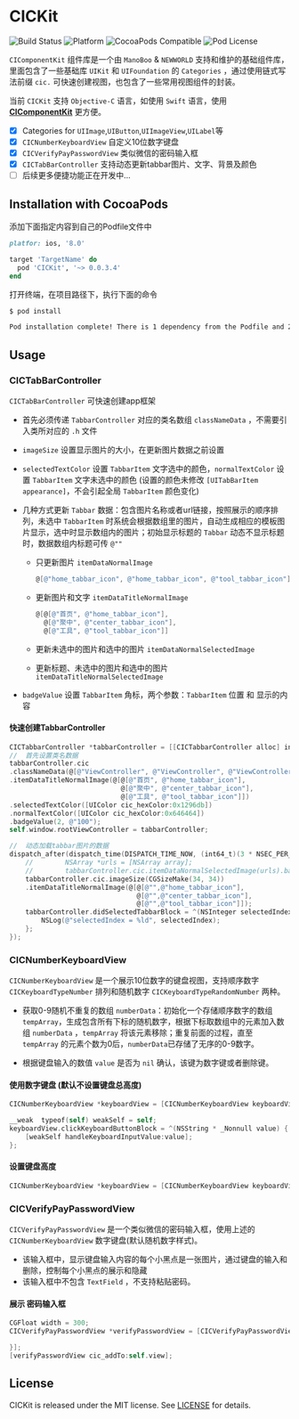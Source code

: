 
# CICKit

![Build Status](https://travis-ci.org/CodeInventorGroup/CICKit.svg?branch=master)
![Platform](https://img.shields.io/cocoapods/p/CICKit.svg?style=flat)
![CocoaPods Compatible](https://img.shields.io/cocoapods/v/CICKit.svg?style=flat)
![Pod License](https://img.shields.io/cocoapods/l/CICKit.svg)

`CIComponentKit` 组件库是一个由 `ManoBoo` & `NEWWORLD` 支持和维护的基础组件库，里面包含了一些基础库 `UIKit` 和 `UIFoundation` 的 `Categories` ，通过使用链式写法前缀 `cic.` 可快速创建视图，也包含了一些常用视图组件的封装。

当前 `CICKit` 支持 `Objective-C` 语言，如使用 `Swift` 语言，使用 **[CIComponentKit](https://github.com/CodeInventorGroup/CIComponentKit)** 更方便。

- [x] Categories for `UIImage`,`UIButton`,`UIImageView`,`UILabel`等
- [x] `CICNumberKeyboardView` 自定义10位数字键盘
- [x] `CICVerifyPayPasswordView` 类似微信的密码输入框
- [x] `CICTabBarController` 支持动态更新tabbar图片、文字、背景及颜色
- [ ] 后续更多便捷功能正在开发中...

## Installation with CocoaPods

添加下面指定内容到自己的Podfile文件中

```ruby
platfor: ios, '8.0'

target 'TargetName' do
  pod 'CICKit', '~> 0.0.3.4'
end
```

打开终端，在项目路径下，执行下面的命令

```bash
$ pod install

Pod installation complete! There is 1 dependency from the Podfile and 2 total pods installed.
```

## Usage

### CICTabBarController

`CICTabBarController` 可快速创建app框架

- 首先必须传递 `TabbarController` 对应的类名数组 `classNameData` ，不需要引入类所对应的 `.h` 文件
- `imageSize` 设置显示图片的大小，在更新图片数据之前设置
- `selectedTextColor` 设置 `TabbarItem` 文字选中的颜色，`normalTextColor` 设置 `TabbarItem` 文字未选中的颜色 (设置的颜色未修改 `[UITabBarItem appearance]`，不会引起全局 `TabbarItem` 颜色变化)
- 几种方式更新 `Tabbar` 数据：包含图片名称或者url链接，按照展示的顺序排列，未选中 `TabbarItem` 时系统会根据数组里的图片，自动生成相应的模板图片显示，选中时显示数组内的图片；初始显示标题的 `Tabbar` 动态不显示标题时，数据数组内标题可传 `@""`

  - 只更新图片 `itemDataNormalImage`

    ```objective-c
    @[@"home_tabbar_icon", @"home_tabbar_icon", @"tool_tabbar_icon"]
    ```

  - 更新图片和文字 `itemDataTitleNormalImage`

    ```objective-c
    @[@[@"首页", @"home_tabbar_icon"],
      @[@"聚中", @"center_tabbar_icon"],
      @[@"工具", @"tool_tabbar_icon"]]
    ```
  
  - 更新未选中的图片和选中的图片 `itemDataNormalSelectedImage`
  - 更新标题、未选中的图片和选中的图片 `itemDataTitleNormalSelectedImage`

- `badgeValue` 设置 `TabbarItem` 角标，两个参数：`TabbarItem` 位置 和 显示的内容

#### 快速创建TabbarController

```objective-c
CICTabbarController *tabbarController = [[CICTabbarController alloc] init];
//  首先设置类名数据
tabbarController.cic
.classNameData(@[@"ViewController", @"ViewController", @"ViewController"])
.itemDataTitleNormalImage(@[@[@"首页", @"home_tabbar_icon"],
                            @[@"聚中", @"center_tabbar_icon"],
                            @[@"工具", @"tool_tabbar_icon"]])
.selectedTextColor([UIColor cic_hexColor:0x1296db])
.normalTextColor([UIColor cic_hexColor:0x646464])
.badgeValue(2, @"100");
self.window.rootViewController = tabbarController;

//  动态加载tabbar图片的数据
dispatch_after(dispatch_time(DISPATCH_TIME_NOW, (int64_t)(3 * NSEC_PER_SEC)), dispatch_get_main_queue(), ^{
    //        NSArray *urls = [NSArray array];
    //        tabbarController.cic.itemDataNormalSelectedImage(urls).barBackgroundImage(@"");
    tabbarController.cic.imageSize(CGSizeMake(34, 34))
    .itemDataTitleNormalImage(@[@[@"",@"home_tabbar_icon"],
                                @[@"",@"center_tabbar_icon"],
                                @[@"",@"tool_tabbar_icon"]]);
    tabbarController.didSelectedTabbarBlock = ^(NSInteger selectedIndex) {
        NSLog(@"selectedIndex = %ld", selectedIndex);
    };
});
```

### CICNumberKeyboardView

`CICNumberKeyboardView` 是一个展示10位数字的键盘视图，支持顺序数字 `CICKeyboardTypeNumber` 排列和随机数字 `CICKeyboardTypeRandomNumber` 两种。

- 获取0-9随机不重复的数组 `numberData`：初始化一个存储顺序数字的数组 `tempArray`，生成包含所有下标的随机数字，根据下标取数组中的元素加入数组 `numberData` ，`tempArray` 将该元素移除；重复前面的过程，直至 `tempArray` 的元素个数为0后，`numberData`已存储了无序的0-9数字。

- 根据键盘输入的数值 `value` 是否为 `nil` 确认，该键为数字键或者删除键。

#### 使用数字键盘 (默认不设置键盘总高度)

```objective-c
CICNumberKeyboardView *keyboardView = [CICNumberKeyboardView keyboardViewWithType:CICKeyboardTypeNumber];

__weak  typeof(self) weakSelf = self;
keyboardView.clickKeyboardButtonBlock = ^(NSString * _Nonnull value) {
    [weakSelf handleKeyboardInputValue:value];
};
```

#### 设置键盘高度

```objective-c
CICNumberKeyboardView *keyboardView = [CICNumberKeyboardView keyboardViewWithType:CICKeyboardTypeRandomNumber keyboardHeight:200];
```

### CICVerifyPayPasswordView

`CICVerifyPayPasswordView` 是一个类似微信的密码输入框，使用上述的 `CICNumberKeyboardView` 数字键盘(默认随机数字样式)。

- 该输入框中，显示键盘输入内容的每个小黑点是一张图片，通过键盘的输入和删除，控制每个小黑点的展示和隐藏
- 该输入框中不包含 `TextField` ，不支持粘贴密码。

#### 展示 密码输入框

```objective-c
CGFloat width = 300;
CICVerifyPayPasswordView *verifyPasswordView = [CICVerifyPayPasswordView verifyPayPasswordViewWithFrame:CGRectMake((CIC_SCREEN_WIDTH - width)/2.0, 200, width, 50) showKeyboardBottomHeight:CIC_TAB_BAR_HEIGHT keyboardHeight:0 keyboardType:CICKeyboardTypeRandomNumber verifyPayPasswordBlock:^(NSString * _Nonnull password) {

}];
[verifyPasswordView cic_addTo:self.view];
```

## License

CICKit is released under the MIT license. See [LICENSE](https://github.com/CodeInventorGroup/CICKit/blob/master/LICENSE) for details.